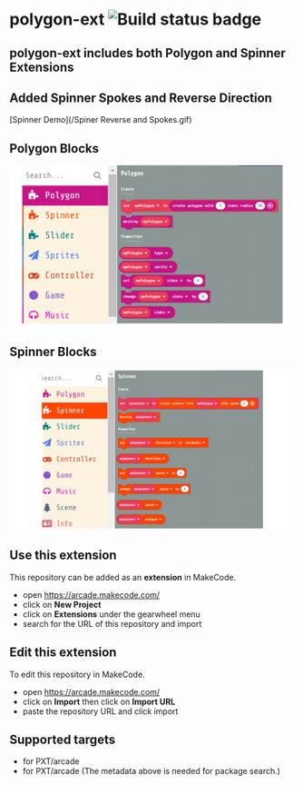 # polygon-ext ![Build status badge](https://github.com/wecodemakecode/polygon-ext/workflows/MakeCode/badge.svg)

## polygon-ext includes both Polygon and Spinner Extensions

## Added Spinner Spokes and Reverse Direction
[Spinner Demo](/Spiner Reverse and Spokes.gif)

## Polygon Blocks
![Polygon Blocks](/polygon.PNG)

## Spinner Blocks
![Spinner Blocks](/spinner.PNG)

## Use this extension

This repository can be added as an **extension** in MakeCode.

* open https://arcade.makecode.com/
* click on **New Project**
* click on **Extensions** under the gearwheel menu
* search for the URL of this repository and import

## Edit this extension

To edit this repository in MakeCode.

* open https://arcade.makecode.com/
* click on **Import** then click on **Import URL**
* paste the repository URL and click import

## Supported targets

* for PXT/arcade
* for PXT/arcade
(The metadata above is needed for package search.)

